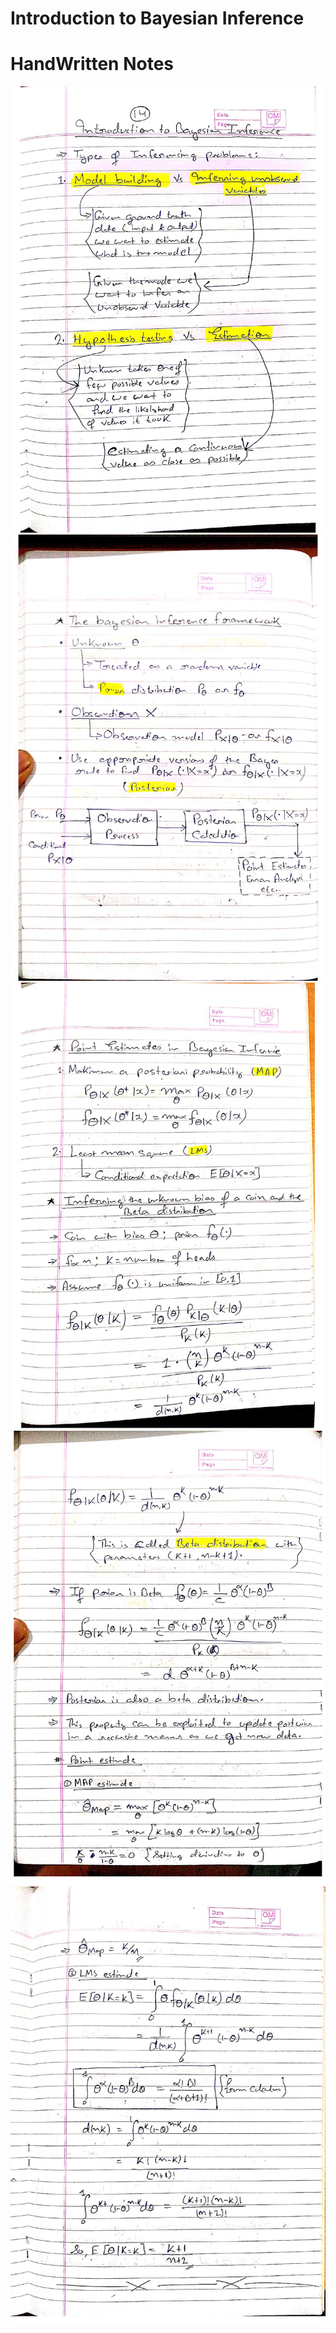 # Introduction to Bayesian Inference

# HandWritten Notes
<p align="center">
<img src="./1.jpg" alt="Page 1"/>
<img src="./2.jpg" alt="Page 2"/>
<img src="./3.jpg" alt="Page 3"/>
<img src="./4.jpg" alt="Page 4"/>
<img src="./5.jpg" alt="Page 5"/>
<p\>
